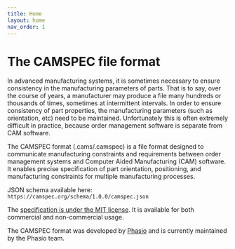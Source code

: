 ```yaml
---
title: Home
layout: home
nav_order: 1
---
```

# The CAMSPEC file format

In advanced manufacturing systems, it is sometimes necessary to ensure consistency in the manufacturing parameters of parts. That is to say, over the course of years, a manufacturer may produce a file many hundreds or thousands of times, sometimes at intermittent intervals. In order to ensure consistency of part properties, the manufacturing parameters (such as orientation, etc) need to be maintained. Unfortunately this is often extremely difficult in practice, because order management software is separate from CAM software.

The CAMSPEC format (.cams/.camspec) is a file format designed to communicate manufacturing constraints and requirements between order management systems and Computer Aided Manufacturing (CAM) software. It enables precise specification of part orientation, positioning, and manufacturing constraints for multiple manufacturing processes.

JSON schema available here: `https://camspec.org/schema/1.0.0/camspec.json`

The [specification is under the MIT license](https://camspec.org/LICENSE.md). It is available for both commercial and non-commercial usage. 

The CAMSPEC format was developed by [Phasio](https://phas.io) and is currently maintained by the Phasio team.
